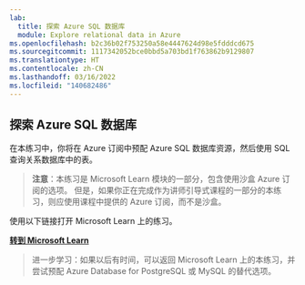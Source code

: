 ```yaml
---
lab:
  title: 探索 Azure SQL 数据库
  module: Explore relational data in Azure
ms.openlocfilehash: b2c36b02f753250a58e4447624d98e5fdddcd675
ms.sourcegitcommit: 1117342052bce0bbd5a703bd1f763862b9129807
ms.translationtype: HT
ms.contentlocale: zh-CN
ms.lasthandoff: 03/16/2022
ms.locfileid: "140682486"
---
```

## <a name="explore-azure-sql-database"></a>探索 Azure SQL 数据库

在本练习中，你将在 Azure 订阅中预配 Azure SQL 数据库资源，然后使用 SQL 查询关系数据库中的表。

> **注意**：本练习是 Microsoft Learn 模块的一部分，包含使用沙盒 Azure 订阅的选项。 但是，如果你正在完成作为讲师引导式课程的一部分的本练习，则应使用课程中提供的 Azure 订阅，而不是沙盒。

使用以下链接打开 Microsoft Learn 上的练习。

**[转到 Microsoft Learn](https://docs.microsoft.com/learn/modules/explore-provision-deploy-relational-database-offerings-azure/4-exercise-provision-relational-azure-data-services?pivots=azuresql#provision-an-azure-sql-database-resource)**

> 进一步学习：如果以后有时间，可以返回 Microsoft Learn 上的本练习，并尝试预配 Azure Database for PostgreSQL 或 MySQL 的替代选项。